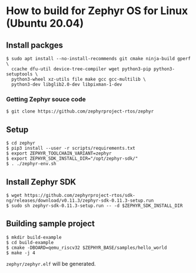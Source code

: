 # How to build for Zephyr OS for Linux (Ubuntu 20.04)

## Install packges

```
$ sudo apt install --no-install-recommends git cmake ninja-build gperf \
  ccache dfu-util device-tree-compiler wget python3-pip python3-setuptools \
  python3-wheel xz-utils file make gcc gcc-multilib \
  python3-dev libglib2.0-dev libpixman-1-dev
```

### Getting Zephyr souce code

```
$ git clone https://github.com/zephyrproject-rtos/zephyr
```

## Setup

```
$ cd zephyr
$ pip3 install --user -r scripts/requirements.txt
$ export ZEPHYR_TOOLCHAIN_VARIANT=zephyr
$ export ZEPHYR_SDK_INSTALL_DIR="/opt/zephyr-sdk/"
$ . ./zephyr-env.sh
```

## Install Zephyr SDK

```
$ wget https://github.com/zephyrproject-rtos/sdk-ng/releases/download/v0.11.3/zephyr-sdk-0.11.3-setup.run
$ sudo sh zephyr-sdk-0.11.3-setup.run -- -d $ZEPHYR_SDK_INSTALL_DIR
```

## Building sample project

```
$ mkdir build-example
$ cd build-example
$ cmake -DBOARD=qemu_riscv32 $ZEPHYR_BASE/samples/hello_world
$ make -j 4
```

`zephyr/zephyr.elf` will be generated.
